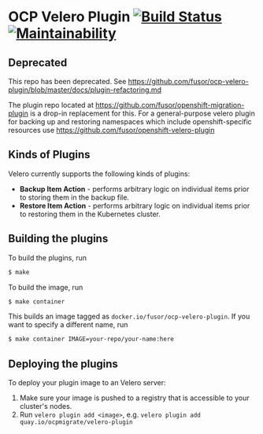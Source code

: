 # OCP Velero Plugin [![Build Status](https://travis-ci.com/fusor/ocp-velero-plugin.svg?branch=master)](https://travis-ci.com/fusor/ocp-velero-plugin) [![Maintainability](https://api.codeclimate.com/v1/badges/95d3aaf8af1cfdd529c4/maintainability)](https://codeclimate.com/github/fusor/ocp-velero-plugin/maintainability)

## Deprecated

This repo has been deprecated. See
https://github.com/fusor/ocp-velero-plugin/blob/master/docs/plugin-refactoring.md

The plugin repo located at
https://github.com/fusor/openshift-migration-plugin is a drop-in
replacement for this. For a general-purpose velero plugin for backing
up and restoring namespaces which include openshift-specific resources
use https://github.com/fusor/openshift-velero-plugin

## Kinds of Plugins

Velero currently supports the following kinds of plugins:

- **Backup Item Action** - performs arbitrary logic on individual items prior to storing them in the backup file.
- **Restore Item Action** - performs arbitrary logic on individual items prior to restoring them in the Kubernetes cluster.

## Building the plugins

To build the plugins, run

```bash
$ make
```

To build the image, run

```bash
$ make container
```

This builds an image tagged as `docker.io/fusor/ocp-velero-plugin`. If you want to specify a
different name, run

```bash
$ make container IMAGE=your-repo/your-name:here
```

## Deploying the plugins

To deploy your plugin image to an Velero server:

1. Make sure your image is pushed to a registry that is accessible to your cluster's nodes.
2. Run `velero plugin add <image>`, e.g. `velero plugin add quay.io/ocpmigrate/velero-plugin`
